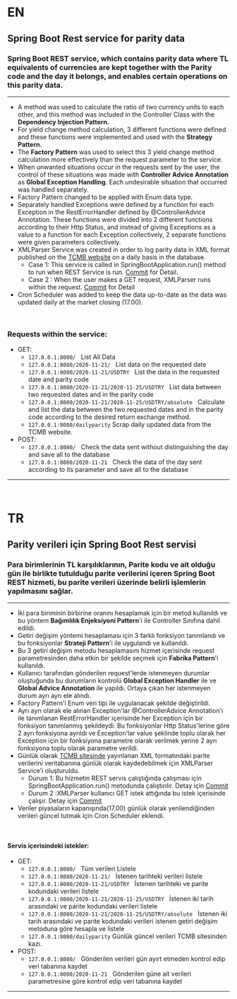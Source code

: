 # EN

## Spring Boot Rest service for parity data
### Spring Boot REST service, which contains parity data where TL equivalents of currencies are kept together with the Parity code and the day it belongs, and enables certain operations on this parity data.

------------------

- A method was used to calculate the ratio of two currency units to each other, and this method was included in the Controller Class with the **Dependency Injection Pattern.**
- For yield change method calculation, 3 different functions were defined and these functions were implemented and used with the **Strategy Pattern.**
- The **Factory Pattern** was used to select this 3 yield change method calculation more effectively than the request parameter to the service.
- When unwanted situations occur in the requests sent by the user, the control of these situations was made with **Controller Advice Annotation** as **Global Exception Handling**. Each undesirable situation that occurred was handled separately.
- Factory Pattern changed to be applied with Enum data type.
- Separately handled Exceptions were defined by a function for each Exception in the RestErrorHandler defined by @ControllerAdvice Annotation. These functions were divided into 2 different functions according to their Http Status, and instead of giving Exceptions as a value to a function for each Exception collectively, 2 separate functions were given parameters collectively.
- XMLParser Service was created in order to log parity data in XML format published on the [TCMB website](https://www.tcmb.gov.tr/kurlar/today.xml) on a daily basis in the database.
  - Case 1: This service is called in SpringBootApplication.run() method to run when REST Service is run. [Commit](https://github.com/muhammedalikocabey/Spring-Boot-Rest-Service/commit/3b35ba6e2a5c12eb33de124e8516b7a7b1d1e758) for Detail.
  - Case 2 : When the user makes a GET request, XMLParser runs within the request. [Commit](https://github.com/muhammedalikocabey/Spring-Boot-Rest-Service/commit/cdd2cd5969f3b83eb5ce116d06c975da4ac6cd64) for Detail
- Cron Scheduler was added to keep the data up-to-date as the data was updated daily at the market closing (17.00).





&nbsp;


### Requests within the service:

- GET:
  - ```127.0.0.1:8080/``` &nbsp; List All Data
  - ```127.0.0.1:8080/2020-11-21/``` &nbsp; List data on the requested date
  - ```127.0.0.1:8080/2020-11-21/USDTRY``` &nbsp; List the data in the requested date and parity code
  - ```127.0.0.1:8080/2020-11-21/2020-11-25/USDTRY``` &nbsp; List data between two requested dates and in the parity code
  - ```127.0.0.1:8080/2020-11-21/2020-11-25/USDTRY/absolute``` &nbsp; Calculate and list the data between the two requested dates and in the parity code according to the desired return exchange method.
  - ```127.0.0.1:8080/dailyparity``` Scrap daily updated data from the TCMB website. 
- POST:
  - ```127.0.0.1:8080/``` &nbsp; Check the data sent without distinguishing the day and save all to the database
  - ```127.0.0.1:8080/2020-11-21``` &nbsp; Check the data of the day sent according to its parameter and save all to the database

------------------



&nbsp;
&nbsp;



# TR 

## Parity verileri için Spring Boot Rest servisi
### Para birimlerinin TL karşılıklarının, Parite kodu ve ait olduğu gün ile birlikte tutulduğu parite verilerini içeren Spring Boot REST hizmeti, bu parite verileri üzerinde belirli işlemlerin yapılmasını sağlar.

------------------

- İki para biriminin birbirine oranını hesaplamak için bir metod kullanıldı ve bu yöntem **Bağımlılık Enjeksiyoni Pattern**'i ile Controller Sınıfına dahil edildi. 
- Getiri değişim yöntemi hesaplaması için 3 farklı fonksiyon tanımlandı ve bu fonksiyonlar **Strateji Pattern**'i ile uygulandı ve kullanıldı.
- Bu 3 getiri değişim metodu hesaplamasını hizmet içerisinde request parametresinden daha etkin bir şekilde seçmek için **Fabrika Pattern**'i kullanıldı.
- Kullanıcı tarafından gönderilen request'lerde istenmeyen durumlar oluştuğunda bu durumların kontrolü **Global Exception Handler** ile ve **Global Advice Annotation** ile yapıldı. Ortaya çıkan her istenmeyen durum ayrı ayrı ele alındı.
- Factory Pattern'i Enum veri tipi ile uygulanacak şekilde değiştirildi.  
- Ayrı ayrı olarak ele alınan Exception'lar @ControllerAdvice Annotation'ı ile tanımlanan RestErrorHandler içerisinde her Exception için bir fonksiyon tanımlanmış şekildeydi. Bu fonksiyonlar Http Status'lerine göre 2 ayrı fonksiyona ayrıldı ve Exception'lar value şeklinde toplu olarak her Exception için bir fonksiyona parametre olarak verilmek yerine 2 ayrı fonksiyona toplu olarak parametre verildi.  
- Günlük olarak [TCMB sitesinde](https://www.tcmb.gov.tr/kurlar/today.xml) yayınlanan XML formatındaki parite verilerini veritabanına günlük olarak kaydedebilmek için XMLParser Service'i oluşturuldu.
  - Durum 1: Bu hizmetin REST servis çalıştığında çalışması için SpringBootApplication.run() metodunda çalıştırılır. Detay için [Commit](https://github.com/muhammedalikocabey/Spring-Boot-Rest-Service/commit/3b35ba6e2a5c12eb33de124e8516b7a7b1d1e758)
  - Durum 2 :XMLParser kullanıcı GET istek attığında bu istek içerisinde çalışır. Detay için [Commit](https://github.com/muhammedalikocabey/Spring-Boot-Rest-Service/commit/cdd2cd5969f3b83eb5ce116d06c975da4ac6cd64)
- Veriler piyasaların kapanışında(17.00) günlük olarak yenilendiğinden verileri güncel tutmak için Cron Scheduler eklendi.

&nbsp;


#### Servis içerisindeki istekler:

- GET:
  - ```127.0.0.1:8080/``` &nbsp; Tüm verileri Listele
  - ```127.0.0.1:8080/2020-11-21/``` &nbsp; İstenen tarihteki verileri listele
  - ```127.0.0.1:8080/2020-11-21/USDTRY``` &nbsp; İstenen tarihteki ve parite kodundaki verileri listele
  - ```127.0.0.1:8080/2020-11-21/2020-11-25/USDTRY``` &nbsp; İstenen iki tarih arasındaki ve parite kodundaki verileri listele
  - ```127.0.0.1:8080/2020-11-21/2020-11-25/USDTRY/absolute``` &nbsp; İstenen iki tarih arasındaki ve parite kodundaki verileri istenen getiri değişim metoduna göre hesapla ve listele
  - ```127.0.0.1:8080/dailyparity``` Günlük güncel verileri TCMB sitesinden kazı. 
- POST:
  - ```127.0.0.1:8080/``` &nbsp; Gönderilen verileri gün ayırt etmeden kontrol edip veri tabanına kaydet
  - ```127.0.0.1:8080/2020-11-21``` &nbsp; Gönderilen güne ait verileri parametresine göre kontrol edip veri tabanına kaydet

------------------
